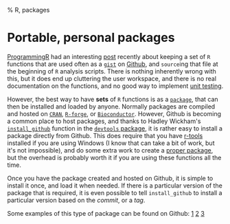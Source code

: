 % R, packages

# Portable, personal packages

[ProgrammingR](http://www.programmingr.com/) had an interesting [post](http://www.programmingr.com/content/creating-personal-portable-r-code-library-github/) recently about keeping a set of `R` functions that are used often as a [`gist`](https://gist.github.com/discover) on [Github](https://github.com), and `source`ing that file at the beginning of `R` analysis scripts. There is nothing inherently wrong with this, but it does end up cluttering the user workspace, and there is no real documentation on the functions, and no good way to implement [unit testing](http://cran.r-project.org/web/packages/testthat/index.html). 

However, the best way to have **sets** of `R` functions is as a [`package`](http://adv-r.had.co.nz/Package-basics.html), that can then be installed and loaded by anyone. Normally packages are compiled and hosted on [`CRAN`](http://cran.r-project.org/), [`R-forge`](http://r-forge.r-project.org/), or [`Bioconductor`](http://bioconductor.org). However, Github is becoming a common place to host packages, and thanks to Hadley Wickham's [`install_github`](http://www.rdocumentation.org/packages/devtools/functions/install_github) function in the [`devtools` package](http://www.rdocumentation.org/packages/devtools), it is rather easy to install a package directly from Github. This does require that you have [r-tools](http://cran.r-project.org/bin/windows/Rtools/) installed if you are using Windows (I know that can take a bit of work, but it's not impossible), and do some extra work to create a [proper package](http://adv-r.had.co.nz/Package-basics.html), but the overhead is probably worth it if you are using these functions all the time. 

Once you have the package created and hosted on Github, it is simple to install it once, and load it when needed. If there is a particular version of the package that is required, it is even possible to tell `install_github` to install a particular version based on the *commit*, or a *tag*.

Some examples of this type of package can be found on Github: [1](https://github.com/kbroman/broman) [2](https://github.com/childsish/lhc-R) [3](https://github.com/juba/r-perso)
